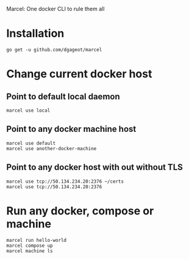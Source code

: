 Marcel: One docker CLI to rule them all

# Installation

    go get -u github.com/dgageot/marcel

# Change current docker host

## Point to default local daemon

    marcel use local

## Point to any docker machine host

    marcel use default
    marcel use another-docker-machine

## Point to any docker host with out without TLS

    marcel use tcp://50.134.234.20:2376 ~/certs
    marcel use tcp://50.134.234.20:2376

# Run any docker, compose or machine

    marcel run hello-world
    marcel compose up
    marcel machine ls
